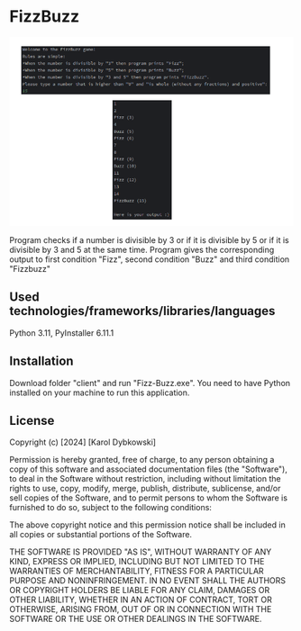 # FizzBuzz

<img src ='./screenshots/screenshot.png' width='1000'>

Program checks if a number is divisible by 3 or if it is divisible by 5 or if it is divisible by 3 and 5 at the same time. Program gives the corresponding output to first condition "Fizz", second condition "Buzz" and third condition "Fizzbuzz"
## Used technologies/frameworks/libraries/languages
Python 3.11, PyInstaller 6.11.1
## Installation
Download folder "client" and run "Fizz-Buzz.exe". You need to have Python installed on your machine to run this application.
## License
Copyright (c) [2024] [Karol Dybkowski]

Permission is hereby granted, free of charge, to any person obtaining a copy of this software and associated documentation files (the "Software"), to deal in the Software without restriction, including without limitation the rights to use, copy, modify, merge, publish, distribute, sublicense, and/or sell copies of the Software, and to permit persons to whom the Software is furnished to do so, subject to the following conditions:

The above copyright notice and this permission notice shall be included in all copies or substantial portions of the Software.

THE SOFTWARE IS PROVIDED "AS IS", WITHOUT WARRANTY OF ANY KIND, EXPRESS OR IMPLIED, INCLUDING BUT NOT LIMITED TO THE WARRANTIES OF MERCHANTABILITY, FITNESS FOR A PARTICULAR PURPOSE AND NONINFRINGEMENT. IN NO EVENT SHALL THE AUTHORS OR COPYRIGHT HOLDERS BE LIABLE FOR ANY CLAIM, DAMAGES OR OTHER LIABILITY, WHETHER IN AN ACTION OF CONTRACT, TORT OR OTHERWISE, ARISING FROM, OUT OF OR IN CONNECTION WITH THE SOFTWARE OR THE USE OR OTHER DEALINGS IN THE SOFTWARE.
